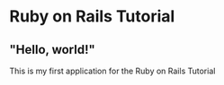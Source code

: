 # Ruby on Rails Tutorial

## "Hello, world!"

This is my first application for the Ruby on Rails Tutorial
